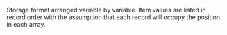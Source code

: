 Storage format arranged variable by variable. Item values are listed in record order with the assumption that each record will occupy the position in each array.